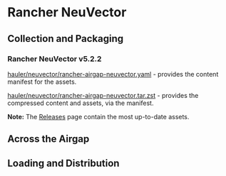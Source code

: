 # Rancher NeuVector

## Collection and Packaging

### Rancher NeuVector v5.2.2

[hauler/neuvector/rancher-airgap-neuvector.yaml](https://rancher-airgap.s3.amazonaws.com/v1.15/hauler/neuvector/rancher-airgap-neuvector.yaml) - provides the content manifest for the assets.

[hauler/neuvector/rancher-airgap-neuvector.tar.zst](https://rancher-airgap.s3.amazonaws.com/v1.15/hauler/neuvector/rancher-airgap-neuvector.tar.zst) - provides the compressed content and assets, via the manifest.

**Note:** The [Releases](https://github.com/zackbradys/rancher-airgap/releases) page contain the most up-to-date assets.

## Across the Airgap

## Loading and Distribution